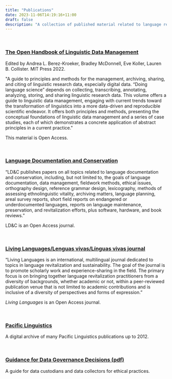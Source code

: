 ```yaml
---
title: "Publications"
date: 2023-11-06T14:19:16+11:00
draft: false
description: "A collection of published material related to language research."
---
```


<br>

### [The Open Handbook of Linguistic Data Management](https://direct.mit.edu/books/book/5244/The-Open-Handbook-of-Linguistic-Data-Management)
  
Edited by Andrea L. Berez-Kroeker, Bradley McDonnell, Eve Koller, Lauren B. Collister. MIT Press 2022.

"A guide to principles and methods for the management, archiving, sharing, and citing of linguistic research data, especially digital data. “Doing language science” depends on collecting, transcribing, annotating, analyzing, storing, and sharing linguistic research data. This volume offers a guide to linguistic data management, engaging with current trends toward the transformation of linguistics into a more data-driven and reproducible scientific endeavor. It offers both principles and methods, presenting the conceptual foundations of linguistic data management and a series of case studies, each of which demonstrates a concrete application of abstract principles in a current practice."

This material is Open Access.

<br>

### [Language Documentation and Conservation](https://nflrc.hawaii.edu/ldc/)

“LD&C publishes papers on all topics related to language documentation and conservation, including, but not limited to, the goals of language documentation, data management, fieldwork methods, ethical issues, orthography design, reference grammar design, lexicography, methods of assessing ethnolinguistic vitality, archiving matters, language planning, areal survey reports, short field reports on endangered or underdocumented languages, reports on language maintenance, preservation, and revitalization efforts, plus software, hardware, and book reviews.”

LD&C is an Open Access journal.

<br>

### [Living Languages/Lenguas vivas/Línguas vivas journal](https://scholarworks.umass.edu/livinglanguages/)

“Living Languages is an international, multilingual journal dedicated to topics in language revitalization and sustainability. The goal of the journal is to promote scholarly work and experience-sharing in the field. The primary focus is on bringing together language revitalization practitioners from a diversity of backgrounds, whether academic or not, within a peer-reviewed publication venue that is not limited to academic contributions and is inclusive of a diversity of perspectives and forms of expression.”

_Living Languages_ is an Open Access journal.

<br>

### [Pacific Linguistics](http://sealang.net/archives/pl/)
  
A digital archive of many Pacific Linguistics publications up to 2012.

<br>

### [Guidance for Data Governance Decisions (pdf)](./LDaCA_GuidanceDataGovernance_230906.pdf)

A guide for data custodians and data collectors for ethical practices. 


